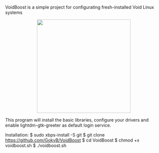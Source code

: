 VoidBoost is a simple project for configurating fresh-installed Void Linux systems

<p align='center'>
   <img src="https://user-images.githubusercontent.com/58221166/131160495-85bc852c-1954-483e-b276-7ab757ec09a4.png" width='300'>
</p>


This program will install the basic libraries, configure your drivers and enable lightdm-gtk-greeter as default login service.

Installation:
$ sudo xbps-install -S git
$ git clone https://github.com/GokyB/VoidBoost
$ cd VoidBoost
$ chmod +x voidboost.sh
$ ./voidboost.sh
